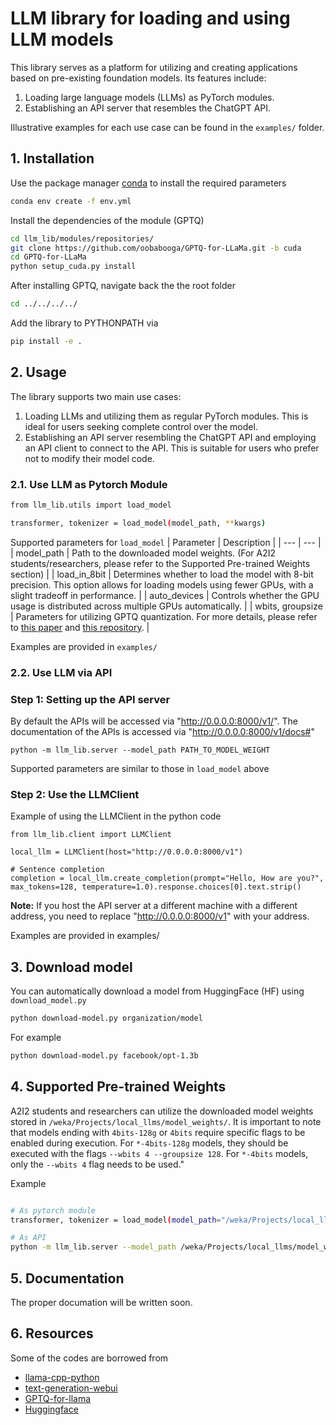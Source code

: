 # LLM library for loading and using LLM models
This library serves as a platform for utilizing and creating applications based on pre-existing foundation models. Its features include:    
1. Loading large language models (LLMs) as PyTorch modules.
2. Establishing an API server that resembles the ChatGPT API.

Illustrative examples for each use case can be found in the `examples/` folder.
## 1. Installation

Use the package manager [conda](https://conda.io/projects/conda/en/latest/index.html) to install the required parameters

```bash
conda env create -f env.yml
```

Install the dependencies of the module (GPTQ)
```bash
cd llm_lib/modules/repositories/
git clone https://github.com/oobabooga/GPTQ-for-LLaMa.git -b cuda
cd GPTQ-for-LLaMa
python setup_cuda.py install
```

After installing GPTQ, navigate back the the root folder 
```bash
cd ../../../../
```

Add the library to PYTHONPATH via
```bash
pip install -e .
```

## 2. Usage
The library supports two main use cases:
1. Loading LLMs and utilizing them as regular PyTorch modules. This is ideal for users seeking complete control over the model.
2. Establishing an API server resembling the ChatGPT API and employing an API client to connect to the API. This is suitable for users who prefer not to modify their model code. 

### 2.1. Use LLM as Pytorch Module
```bash
from llm_lib.utils import load_model

transformer, tokenizer = load_model(model_path, **kwargs)
```

Supported parameters for `load_model`
| Parameter | Description |
| --- | --- |
| model_path | Path to the downloaded model weights. (For A2I2 students/researchers, please refer to the Supported Pre-trained Weights section) |
| load_in_8bit | Determines whether to load the model with 8-bit precision. This option allows for loading models using fewer GPUs, with a slight tradeoff in performance. |
| auto_devices | Controls whether the GPU usage is distributed across multiple GPUs automatically. |
| wbits, groupsize | Parameters for utilizing GPTQ quantization. For more details, please refer to [this paper](https://arxiv.org/abs/2210.17323) and [this repository](https://github.com/qwopqwop200/GPTQ-for-LLaMa). |

Examples are provided in `examples/`

### 2.2. Use LLM via API

### Step 1: Setting up the API server
By default the APIs will be accessed via "http://0.0.0.0:8000/v1/". The documentation of the APIs is accessed via "http://0.0.0.0:8000/v1/docs#"

```
python -m llm_lib.server --model_path PATH_TO_MODEL_WEIGHT
```

Supported parameters are similar to those in `load_model` above


### Step 2: Use the LLMClient
Example of using the LLMClient in the python code

```
from llm_lib.client import LLMClient

local_llm = LLMClient(host="http://0.0.0.0:8000/v1")

# Sentence completion
completion = local_llm.create_completion(prompt="Hello, How are you?", max_tokens=128, temperature=1.0).response.choices[0].text.strip()
```

**Note:** If you host the API server at a different machine with a different address, you need to replace "http://0.0.0.0:8000/v1" with your address.

Examples are provided in examples/

## 3. Download model
You can automatically download a model from HuggingFace (HF) using `download_model.py`
```bash
python download-model.py organization/model
```

For example
```bash
python download-model.py facebook/opt-1.3b
```

## 4. Supported Pre-trained Weights
A2I2 students and researchers can utilize the downloaded model weights stored in `/weka/Projects/local_llms/model_weights/`. It is important to note that models ending with `4bits-128g` or `4bits` require specific flags to be enabled during execution.
For `*-4bits-128g` models, they should be executed with the flags `--wbits 4 --groupsize 128`.
For `*-4bits` models, only the `--wbits 4` flag needs to be used."

Example
```bash

# As pytorch module
transformer, tokenizer = load_model(model_path="/weka/Projects/local_llms/model_weights/TheBloke_vicuna-13B-1.1-GPTQ-4bit-128g/", wbits=4, groupsize=128)

# As API
python -m llm_lib.server --model_path /weka/Projects/local_llms/model_weights/TheBloke_vicuna-13B-1.1-GPTQ-4bit-128g/ --wbits 4 --groupsize 128
```

## 5. Documentation
The proper documation will be written soon.

## 6. Resources
Some of the codes are borrowed from
- [llama-cpp-python](https://github.com/abetlen/llama-cpp-python)
- [text-generation-webui](https://github.com/oobabooga/text-generation-webui)
- [GPTQ-for-llama](https://github.com/qwopqwop200/GPTQ-for-LLaMa)
- [Huggingface](https://huggingface.co/docs/transformers/v4.29.1/en/model_doc/llama#transformers.LlamaForCausalLM)

